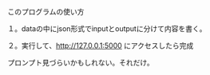 このプログラムの使い方

１。dataの中にjson形式でinputとoutputに分けて内容を書く。

２。実行して、http://127.0.0.1:5000 にアクセスしたら完成

プロンプト見づらいかもしれない。それだけ。